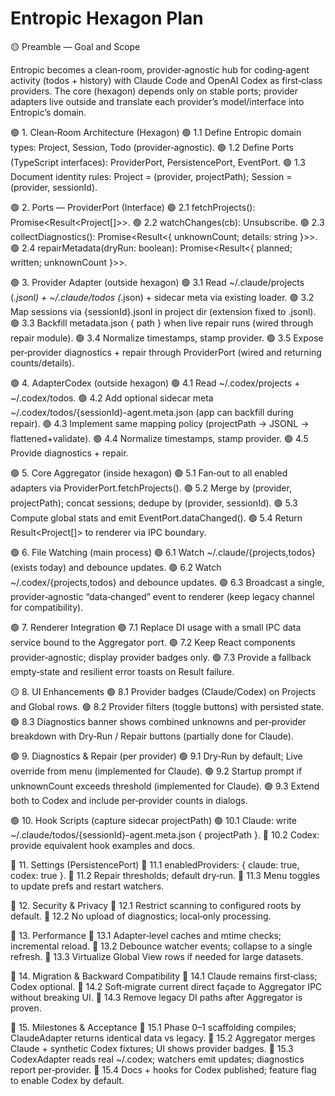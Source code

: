 # Entropic Hexagon Plan

🟡 Preamble — Goal and Scope

Entropic becomes a clean‑room, provider‑agnostic hub for coding‑agent activity (todos + history) with Claude Code and OpenAI Codex as first‑class providers. The core (hexagon) depends only on stable ports; provider adapters live outside and translate each provider’s model/interface into Entropic’s domain.

🟢 1. Clean‑Room Architecture (Hexagon)
  🟢 1.1 Define Entropic domain types: Project, Session, Todo (provider‑agnostic).
  🟢 1.2 Define Ports (TypeScript interfaces): ProviderPort, PersistencePort, EventPort.
  🟢 1.3 Document identity rules: Project = (provider, projectPath); Session = (provider, sessionId).

🟢 2. Ports — ProviderPort (Interface)
  🟢 2.1 fetchProjects(): Promise<Result<Project[]>>.
  🟢 2.2 watchChanges(cb): Unsubscribe.
  🟢 2.3 collectDiagnostics(): Promise<Result<{ unknownCount; details: string }>>.
  🟢 2.4 repairMetadata(dryRun: boolean): Promise<Result<{ planned; written; unknownCount }>>.

🟢 3. Provider Adapter (outside hexagon)
  🟢 3.1 Read ~/.claude/projects (*.jsonl) + ~/.claude/todos (*.json) + sidecar meta via existing loader.
  🟢 3.2 Map sessions via {sessionId}.jsonl in project dir (extension fixed to .jsonl).
  🟢 3.3 Backfill metadata.json { path } when live repair runs (wired through repair module).
  🟢 3.4 Normalize timestamps, stamp provider.
  🟢 3.5 Expose per‑provider diagnostics + repair through ProviderPort (wired and returning counts/details).

🟢 4. AdapterCodex (outside hexagon)
  🟢 4.1 Read ~/.codex/projects + ~/.codex/todos.
  🟢 4.2 Add optional sidecar meta ~/.codex/todos/{sessionId}-agent.meta.json (app can backfill during repair).
  🟢 4.3 Implement same mapping policy (projectPath → JSONL → flattened+validate).
  🟢 4.4 Normalize timestamps, stamp provider.
  🟢 4.5 Provide diagnostics + repair.

🟢 5. Core Aggregator (inside hexagon)
  🟢 5.1 Fan‑out to all enabled adapters via ProviderPort.fetchProjects().
  🟢 5.2 Merge by (provider, projectPath); concat sessions; dedupe by (provider, sessionId).
  🟢 5.3 Compute global stats and emit EventPort.dataChanged().
  🟢 5.4 Return Result<Project[]> to renderer via IPC boundary.

🟢 6. File Watching (main process)
  🟢 6.1 Watch ~/.claude/{projects,todos} (exists today) and debounce updates.
  🟢 6.2 Watch ~/.codex/{projects,todos} and debounce updates.
  🟢 6.3 Broadcast a single, provider‑agnostic “data‑changed” event to renderer (keep legacy channel for compatibility).

🟢 7. Renderer Integration
  🟢 7.1 Replace DI usage with a small IPC data service bound to the Aggregator port.
  🟢 7.2 Keep React components provider‑agnostic; display provider badges only.
  🟢 7.3 Provide a fallback empty‑state and resilient error toasts on Result<T> failure.

🟡 8. UI Enhancements
  🟢 8.1 Provider badges (Claude/Codex) on Projects and Global rows.
  🟢 8.2 Provider filters (toggle buttons) with persisted state.
  🟢 8.3 Diagnostics banner shows combined unknowns and per‑provider breakdown with Dry‑Run / Repair buttons (partially done for Claude).

🟢 9. Diagnostics & Repair (per provider)
  🟢 9.1 Dry‑Run by default; Live override from menu (implemented for Claude).
  🟢 9.2 Startup prompt if unknownCount exceeds threshold (implemented for Claude).
  🟢 9.3 Extend both to Codex and include per‑provider counts in dialogs.

🟢 10. Hook Scripts (capture sidecar projectPath)
  🟢 10.1 Claude: write ~/.claude/todos/{sessionId}-agent.meta.json { projectPath }.
  🔴 10.2 Codex: provide equivalent hook examples and docs.

🔴 11. Settings (PersistencePort)
  🔴 11.1 enabledProviders: { claude: true, codex: true }.
  🔴 11.2 Repair thresholds; default dry‑run.
  🔴 11.3 Menu toggles to update prefs and restart watchers.

🔴 12. Security & Privacy
  🔴 12.1 Restrict scanning to configured roots by default.
  🔴 12.2 No upload of diagnostics; local‑only processing.

🔴 13. Performance
  🔴 13.1 Adapter‑level caches and mtime checks; incremental reload.
  🔴 13.2 Debounce watcher events; collapse to a single refresh.
  🔴 13.3 Virtualize Global View rows if needed for large datasets.

🔴 14. Migration & Backward Compatibility
  🔴 14.1 Claude remains first‑class; Codex optional.
  🔴 14.2 Soft‑migrate current direct façade to Aggregator IPC without breaking UI.
  🔴 14.3 Remove legacy DI paths after Aggregator is proven.

🔴 15. Milestones & Acceptance
  🔴 15.1 Phase 0–1 scaffolding compiles; ClaudeAdapter returns identical data vs legacy.
  🔴 15.2 Aggregator merges Claude + synthetic Codex fixtures; UI shows provider badges.
  🔴 15.3 CodexAdapter reads real ~/.codex; watchers emit updates; diagnostics report per‑provider.
  🔴 15.4 Docs + hooks for Codex published; feature flag to enable Codex by default.
